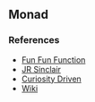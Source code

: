 
## Monad



### References

* [Fun Fun Function](https://www.youtube.com/watch?v=9QveBbn7t_c&t=28s)
* [JR Sinclair](http://jrsinclair.com/articles/2016/marvellously-mysterious-javascript-maybe-monad/)
* [Curiosity Driven](https://curiosity-driven.org/monads-in-javascript)
* [Wiki](https://en.wikipedia.org/wiki/Monad_(functional_programming))

